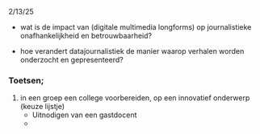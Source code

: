 2/13/25


- wat is de impact van (digitale multimedia longforms) op journalistieke onafhankelijkheid en betrouwbaarheid?

- hoe verandert datajournalistiek de manier waarop verhalen worden onderzocht en gepresenteerd?


### Toetsen;

1. in een groep een college voorbereiden, op een innovatief onderwerp (keuze lijstje)
	- Uitnodigen van een gastdocent
	- 

